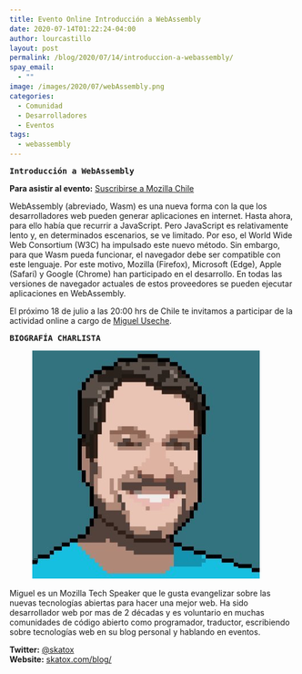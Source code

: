 ```yaml
---
title: Evento Online Introducción a WebAssembly
date: 2020-07-14T01:22:24-04:00
author: lourcastillo
layout: post
permalink: /blog/2020/07/14/introduccion-a-webassembly/
spay_email:
  - ""
image: /images/2020/07/webAssembly.png
categories:
  - Comunidad
  - Desarrolladores
  - Eventos
tags:
  - webassembly
---
```

<pre class="wp-block-preformatted"><strong>Introducción a WebAssembly</strong></pre>



**Para asistir al evento:** [Suscribirse a Mozilla Chile](https://www.youtube.com/channel/UC8C9tZY8TMiEtXBFLOsJsbA/)

WebAssembly (abreviado, Wasm) es una nueva forma con la que los desarrolladores web pueden generar aplicaciones en internet. Hasta ahora, para ello había que recurrir a JavaScript. Pero JavaScript es relativamente lento y, en determinados escenarios, se ve limitado. Por eso, el World Wide Web Consortium (W3C) ha impulsado este nuevo método. Sin embargo, para que Wasm pueda funcionar, el navegador debe ser compatible con este lenguaje. Por este motivo, Mozilla (Firefox), Microsoft (Edge), Apple (Safari) y Google (Chrome) han participado en el desarrollo. En todas las versiones de navegador actuales de estos proveedores se pueden ejecutar aplicaciones en WebAssembly.

El próximo 18 de julio a las 20:00 hrs de Chile te invitamos a participar de la actividad online a cargo de [Miguel Useche](https://skatox.com/blog/).

<pre class="wp-block-preformatted"><strong>BIOGRAFÍA CHARLISTA</strong></pre>

<div class="wp-block-image">
  <figure class="alignleft"><img src="/images/2020/07/GRTy-U5j_400x400.jpg" alt="" /></figure>
</div>

Miguel es un Mozilla Tech Speaker que le gusta evangelizar sobre las nuevas tecnologías abiertas para hacer una mejor web. Ha sido desarrollador web por mas de 2 décadas y es voluntario en muchas comunidades de código abierto como programador, traductor, escribiendo sobre tecnologías web en su blog personal y hablando en eventos.

**Twitter:** [@skatox](https://twitter.com/skatox)  
**Website:** [skatox.com/blog/](https://skatox.com/blog/)